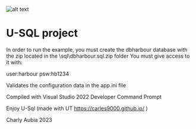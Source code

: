 ﻿![alt text](https://i.postimg.cc/fbrKNFwy/logo-u-sql-big.png) 

U-SQL project
=============

In order to run the example, you must create the dbharbour database with the
zip located in the \sql\dbharbour.sql.zip folder
You must give access to it with:

user:harbour
psw:hb1234

Validates the configuration data in the app.ini file

Compiled with Visual Studio 2022 Developer Command Prompt



Enjoy U-Sql (made with UT  https://carles9000.github.io/ )

Charly Aubia 2023